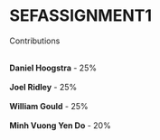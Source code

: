 # SEFASSIGNMENT1

Contributions <br><br>

<b>Daniel Hoogstra</b> - 25% <br><br>
<b>Joel Ridley</b> - 25%<br><br>
<b>William Gould</b> - 25% <br><br>
<b>Minh Vuong Yen Do</b> -  20% 
